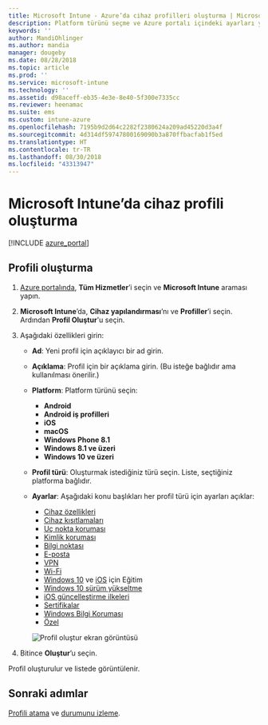 ```yaml
---
title: Microsoft Intune - Azure’da cihaz profilleri oluşturma | Microsoft Docs
description: Platform türünü seçme ve Azure portalı içindeki ayarları yapılandırma da dahil olmak üzere Microsoft Intune'da bir cihaz profili ekleyin ve yapılandırın.
keywords: ''
author: MandiOhlinger
ms.author: mandia
manager: dougeby
ms.date: 08/28/2018
ms.topic: article
ms.prod: ''
ms.service: microsoft-intune
ms.technology: ''
ms.assetid: d98aceff-eb35-4e3e-8e40-5f300e7335cc
ms.reviewer: heenamac
ms.suite: ems
ms.custom: intune-azure
ms.openlocfilehash: 7195b9d2d64c2282f2380624a209ad45220d3a4f
ms.sourcegitcommit: 4d314df59747800169090b3a870ffbacfab1f5ed
ms.translationtype: HT
ms.contentlocale: tr-TR
ms.lasthandoff: 08/30/2018
ms.locfileid: "43313947"
---
```

# <a name="create-a-device-profile-in-microsoft-intune"></a>Microsoft Intune’da cihaz profili oluşturma

[!INCLUDE [azure_portal](./includes/azure_portal.md)]

## <a name="create-the-profile"></a>Profili oluşturma
1. [Azure portalında](https://portal.azure.com), **Tüm Hizmetler**’i seçin ve **Microsoft Intune** araması yapın.

2. **Microsoft Intune**’da, **Cihaz yapılandırması**’nı ve **Profiller**’i seçin. Ardından **Profil Oluştur**'u seçin.

3. Aşağıdaki özellikleri girin:

   - **Ad**: Yeni profil için açıklayıcı bir ad girin.
   - **Açıklama**: Profil için bir açıklama girin. (Bu isteğe bağlıdır ama kullanılması önerilir.)
   - **Platform**: Platform türünü seçin:  

       - **Android**
       - **Android iş profilleri**
       - **iOS**
       - **macOS**
       - **Windows Phone 8.1**
       - **Windows 8.1 ve üzeri**
       - **Windows 10 ve üzeri**

   - **Profil türü**: Oluşturmak istediğiniz türü seçin. Liste, seçtiğiniz platforma bağlıdır.
   - **Ayarlar**: Aşağıdaki konu başlıkları her profil türü için ayarları açıklar:

       -  [Cihaz özellikleri](device-features-configure.md)
       -  [Cihaz kısıtlamaları](device-restrictions-configure.md)
       -  [Uç nokta koruması](endpoint-protection-configure.md)
       -  [Kimlik koruması](identity-protection-configure.md)  
       -  [Bilgi noktası](kiosk-settings.md)
       -  [E-posta](email-settings-configure.md)
       -  [VPN](vpn-settings-configure.md)
       -  [Wi-Fi](wi-fi-settings-configure.md)
       -  [Windows 10](education-settings-configure.md) ve [iOS](wi-fi-settings-ios.md) için Eğitim
       -  [Windows 10 sürüm yükseltme](edition-upgrade-configure-windows-10.md)
       -  [iOS güncelleştirme ilkeleri](software-updates-ios.md)
       -  [Sertifikalar](certificates-configure.md)
       -  [Windows Bilgi Koruması](windows-information-protection-configure.md)
       -  [Özel](custom-settings-configure.md)

     ![Profil oluştur ekran görüntüsü](./media/create-device-profile.png)

4. Bitince **Oluştur**’u seçin.

Profil oluşturulur ve listede görüntülenir.

## <a name="next-steps"></a>Sonraki adımlar
[Profili atama](device-profile-assign.md) ve [durumunu izleme](device-profile-monitor.md).
